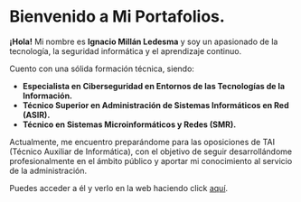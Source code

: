# Bienvenido a Mi Portafolios. 

**¡Hola!** Mi nombre es **Ignacio Millán Ledesma** y soy un apasionado de la tecnología, la seguridad informática y el aprendizaje continuo.

Cuento con una sólida formación técnica, siendo:

- **Especialista en Ciberseguridad en Entornos de las Tecnologías de la Información.**
- **Técnico Superior en Administración de Sistemas Informáticos en Red (ASIR).**
- **Técnico en Sistemas Microinformáticos y Redes (SMR).**

Actualmente, me encuentro preparándome para las oposiciones de TAI (Técnico Auxiliar de Informática), con el objetivo de seguir desarrollándome profesionalmente en el ámbito público y aportar mi conocimiento al servicio de la administración.

Puedes acceder a él y verlo en la web haciendo click [aquí](https://peseta05.github.io/Mi-Portafolios).
